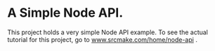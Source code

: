 # A Simple Node API. 

This project holds a very simple Node API example. To see the actual tutorial for this project, go to www.srcmake.com/home/node-api .
